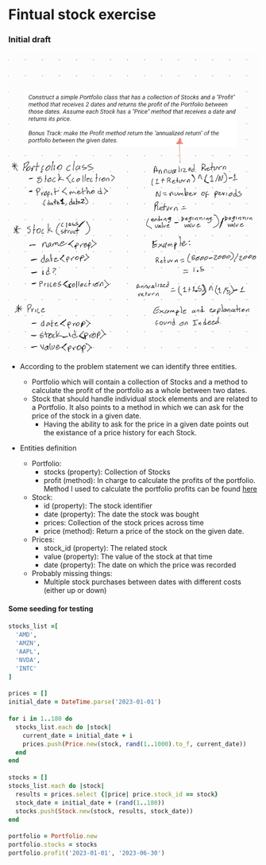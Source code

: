 # Fintual stock exercise

### Initial draft

![initial_draft_fintual](./initial_draft_fintual.jpg)

* According to the problem statement we can identify three entities.
  * Portfolio which will contain a collection of Stocks and a method to calculate the profit of the portfolio as a whole between two dates.
  * Stock that should handle individual stock elements and are related to a Portfolio. It also points to a method in which we can ask for the price of the stock in a given date.
    * Having the ability to ask for the price in a given date points out the existance of a price history for each Stock.

* Entities definition
  * Portfolio:
    * stocks (property): Collection of Stocks
    * profit (method): In charge to calculate the profits of the portfolio. Method I used to calculate the portfolio profits can be found [here](https://www.angelone.in/knowledge-center/share-market/how-to-calculate-portfolio-returns)
  * Stock:
    * id (property): The stock identifier
    * date (property): The date the stock was bought
    * prices: Collection of the stock prices across time
    * price (method): Return a price of the stock on the given date.
  * Prices:
    * stock_id (property): The related stock
    * value (property): The value of the stock at that time
    * date (property): The date on which the price was recorded
  * Probably missing things:
    * Multiple stock purchases between dates with different costs (either up or down)

#### Some seeding for testing
```ruby
stocks_list =[
  'AMD',
  'AMZN',
  'AAPL',
  'NVDA',
  'INTC'
]

prices = []
initial_date = DateTime.parse('2023-01-01')

for i in 1..180 do
  stocks_list.each do |stock|
    current_date = initial_date + i
    prices.push(Price.new(stock, rand(1..1000).to_f, current_date))
  end
end

stocks = []
stocks_list.each do |stock|
  results = prices.select {|price| price.stock_id == stock}
  stock_date = initial_date + (rand(1..180))
  stocks.push(Stock.new(stock, results, stock_date))
end

portfolio = Portfolio.new
portfolio.stocks = stocks
portfolio.profit('2023-01-01', '2023-06-30')
```
